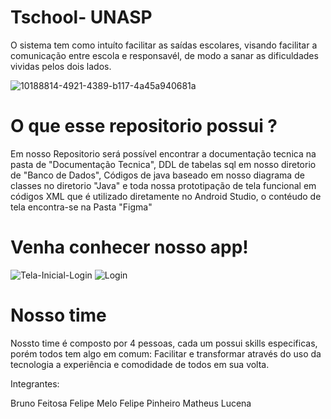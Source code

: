 # Tschool- UNASP

O sistema tem como intuíto facilitar as saídas escolares, visando facilitar a comunicação entre escola e responsavél, de modo a sanar as dificuldades vividas pelos dois lados.

![10188814-4921-4389-b117-4a45a940681a](https://user-images.githubusercontent.com/34111297/70008042-32616780-1551-11ea-8665-d0d07f5e03fa.jpg)

# O que esse repositorio possui ?

Em nosso Repositorio será possível encontrar a documentação tecnica na pasta de "Documentação Tecnica", DDL de tabelas sql em nosso diretorio de "Banco de Dados", Códigos de java baseado em nosso diagrama de classes no diretorio "Java" e toda nossa prototipação de tela funcional em códigos XML que é utilizado diretamente no Android Studio, o contéudo de tela encontra-se na Pasta "Figma"


# Venha conhecer nosso app!

![Tela-Inicial-Login](https://user-images.githubusercontent.com/34111297/70012793-4d81a680-1554-11ea-96a8-2e1c3ab38b43.jpg)      ![Login](https://user-images.githubusercontent.com/34111297/70012956-cb45b200-1554-11ea-9982-265d87d03118.png)


# Nosso time

Nossto time é composto por 4 pessoas, cada um possui skills especificas, porém todos tem algo em comum: Facilitar e transformar através do uso da tecnologia a experiência e comodidade de todos em sua volta.


Integrantes: 

Bruno Feitosa
Felipe Melo
Felipe Pinheiro 
Matheus Lucena

